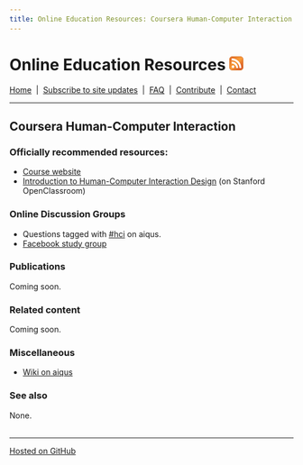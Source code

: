 ```yaml
---
title: Online Education Resources: Coursera Human-Computer Interaction
---
```


# Online Education Resources <a href=""><img src="https://github.com/amberj/online-edu-resources/raw/gh-pages/feed-icon.png" alt="RSS Feed" /></a>
[Home](http://amberj.github.com/online-edu-resources/ "Online Educational Resources: Home") &nbsp;|&nbsp; [Subscribe to site updates](http://amberj.github.com/online-edu-resources/subscribe.html "Online Educational Resources: Subscribe to site updates") &nbsp;|&nbsp; [FAQ](http://amberj.github.com/online-edu-resources/faq.html "Online Educational Resources: FAQ") &nbsp;|&nbsp; [Contribute](http://amberj.github.com/online-edu-resources/contribute.html "Online Educational Reqources: Contribute") &nbsp;|&nbsp; [Contact](http://amberj.github.com/online-edu-resources/contact.html "Online Educational Resources: Contact")<br />

<hr />

## Coursera Human-Computer Interaction
### Officially recommended resources:
* [Course website](http://www.hci-class.org/)
* [Introduction to Human-Computer Interaction Design](http://openclassroom.stanford.edu/MainFolder/CoursePage.php?course=HCI) (on Stanford OpenClassroom)

### Online Discussion Groups
* Questions tagged with [#hci](http://www.aiqus.com/tags/%23hci) on aiqus.
* [Facebook study group](https://www.facebook.com/groups/hci.class/)

### Publications
Coming soon.

### Related content
Coming soon.

### Miscellaneous
* [Wiki on aiqus](http://www.aiqus.com/wiki/Human_Computer_Interaction)

### See also
None.
<br /><br />
<hr />

[Hosted on GitHub](https://github.com/amberj/online-edu-resources "online-edu-resources on GitHub")
